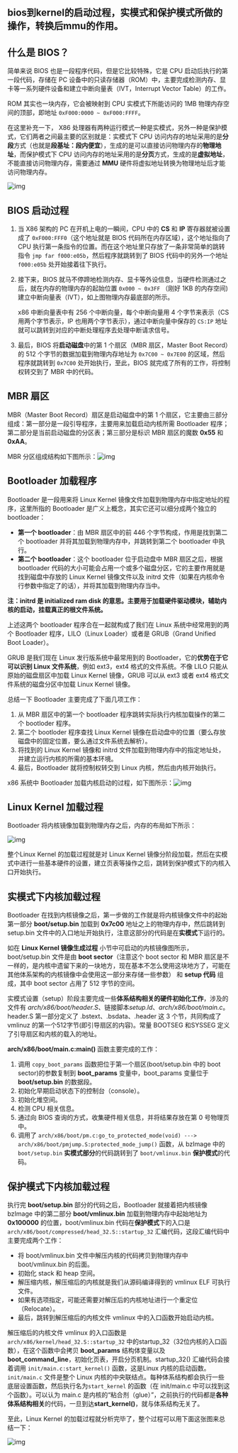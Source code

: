 ## bios到kernel的启动过程，实模式和保护模式所做的操作，转换后mmu的作用。

## 什么是 BIOS？

简单来说 BIOS 也是一段程序代码，但是它比较特殊，它是 CPU 启动后执行的第一段代码，存储在 PC 设备中的只读存储器（ROM）中，主要完成检测内存、显卡等一系列硬件设备和建立中断向量表（IVT，Interrupt Vector Table）的工作。

ROM 其实也一块内存，它会被映射到 CPU 实模式下所能访问的 1MB 物理内存空间的顶部，即地址 `0xF000:0000 ~ 0xF000:FFFF`。

在这里补充一下， X86 处理器有两种运行模式一种是实模式，另外一种是保护模式，它们两者之间最主要的区别就是：实模式下 CPU 访问内存的地址采用的是**分段**方式（也就是**段基址：段内便宜**），生成的是可以直接访问物理内存的**物理地址**，而保护模式下 CPU 访问内存的地址采用的是**分页**方式，生成的是**虚拟地址**，不能直接访问物理内存，需要通过 **MMU** 硬件将虚拟地址转换为物理地址后才能访问物理内存。

![img](oyyko.assets/14983994852650.jpg)

## BIOS 启动过程

1. 当 X86 架构的 PC 在开机上电的一瞬间，CPU 中的 **CS** 和 **IP** 寄存器就被设置成了 `0xF000:FFF0`（这个地址就是 BIOS 代码所在内存区域），这个地址指向了 CPU 执行第一条指令的位置。而在这个地址里只存放了一条非常简单的跳转指令 `jmp far f000:e05b`，然后程序就跳转到了 BIOS 代码中的另外一个地址 `f000:e05b` 处开始接着往下执行。

2. 接下来，BIOS 就马不停蹄地检测内存、显卡等外设信息，当硬件检测通过之后，就在内存的物理内存的起始位置 `0x000 ~ 0x3FF` （刚好 1KB 的内存空间)建立中断向量表（IVT），如上图物理内存最底部的所示。

   x86 中断向量表中有 256 个中断向量，每个中断向量用 4 个字节来表示（CS 用两个字节表示，IP 也用两个字节表示），通过中断向量中保存的 `CS:IP` 地址就可以跳转到对应的中断处理程序去处理中断请求信号。

3. 最后，BIOS 将**启动磁盘**中的第 1 个扇区（MBR 扇区，Master Boot Record）的 512 个字节的数据加载到物理内存地址为 `0x7C00 ~ 0x7E00` 的区域，然后程序就跳转到 `0x7C00` 处开始执行，至此，BIOS 就完成了所有的工作，将控制权转交到了 MBR 中的代码。



## MBR 扇区

MBR（Master Boot Record）扇区是启动磁盘中的第 1 个扇区，它主要由三部分组成：第一部分是一段引导程序，主要用来加载启动内核所需 Bootloader 程序；第二部分是当前启动磁盘的分区表；第三部分是标识 MBR 扇区的魔数 **0x55** 和 **0xAA**。

MBR 分区组成结构如下图所示：![img](oyyko.assets/14984029056904.jpg)

## Bootloader 加载程序

Bootloader 是一段用来将 Linux Kernel 镜像文件加载到物理内存中指定地址的程序，这里所指的 Bootloader 是广义上概念，其实它还可以细分成两个独立的 bootloader：

- **第一个 bootloader**：由 MBR 扇区中的前 446 个字节构成，作用是找到第二个 bootloader 并将其加载到物理内存中，并跳转到第二个 bootloader 中执行。
- **第二个 bootloader**：这个 bootloader 位于启动盘中 MBR 扇区之后，根据 bootloader 代码的大小可能会占用一个或多个磁盘分区，它的主要作用就是找到磁盘中存放的 Linux Kernel 镜像文件以及 initrd 文件（如果在内核命令行参数中指定了的话），并将其加载到物理内存当中。

**注：initrd 是 initialized ram disk 的意思。主要用于加载硬件驱动模块，辅助内核的启动，挂载真正的根文件系统。**

上述这两个 bootloader 程序合在一起就构成了我们在 Linux 系统中经常用到的两个 Bootloader 程序，LILO（Linux Loader）或者是 GRUB（Grand Unified Boot Loader）。

GRUB 是我们现在 Linux 发行版系统中最常用到的 Bootloader，它的**优势在于它可以识别 Linux 文件系统**，例如 ext3，ext4 格式的文件系统。不像 LILO 只能从原始的磁盘扇区中加载 Linux Kernel 镜像，GRUB 可以从 ext3 或者 ext4 格式文件系统的磁盘分区中加载 Linux Kernel 镜像。

总结一下 Bootloader 主要完成了下面几项工作：

1. 从 MBR 扇区中的第一个 bootloader 程序跳转实际执行内核加载操作的第二个 bootloder 程序。
2. 第二个 bootloder 程序查找 Linux Kernel 镜像在启动盘中的位置（要么存放磁盘中的固定位置，要么通过文件系统去解析）。
3. 将找到的 Linux Kernel 镜像和 initrd 文件加载到物理内存中的指定地址处，并建立运行内核的所需的基本环境。
4. 最后，Bootloader 就将控制权转交到 Linux 内核，然后由内核开始执行。

x86 系统中 Bootloader 加载内核启动的过程，如下图所示：![img](oyyko.assets/14984058448893.jpg)



## Linux Kernel 加载过程

Bootloader 将内核镜像加载到物理内存之后，内存的布局如下所示：

![img](oyyko.assets/14984488084415.jpg)

整个Linux Kernel 的加载过程就是对 Linux Kernel 镜像分阶段加载，然后在实模式中进行一些基本硬件的设置，建立页表等操作之后，跳转到保护模式下的内核入口开始执行。



## 实模式下内核加载过程

Bootloader 在找到内核镜像之后，第一步做的工作就是将内核镜像文件中的起始第一部分 **boot/setup.bin** 加载到 **0x7c00** 地址之上的物理内存中，然后跳转到 setup.bin 文件中的入口地址开始执行，注意这部分的代码是在**实模式**下运行的。

如在 **Linux Kernel 镜像生成过程** 小节中可启动的内核镜像图所示，boot/setup.bin 文件是由 **boot sector**（注意这个 boot sector 和 MBR 扇区是不一样的，是内核中遗留下来的一块地方，现在基本不怎么使用这块地方了，可能在其他体系架构的内核镜像中会使用这一部分来存储一些参数） 和 **setup 代码** 组成，其中 boot sector 占用了 512 字节的空间。

实模式设置（setup）阶段主要完成一些**体系结构相关的硬件初始化工作**，涉及的文件有 *arch/x86/boot/header.S*、链接脚本*setup.ld*、*arch/x86/boot/main.c*。header.S 第一部分定义了 .bstext、.bsdata、.header 这 3 个节，共同构成了vmlinuz 的第一个512字节(即引导扇区的内容)。常量 BOOTSEG 和SYSSEG 定义了引导扇区和内核的载入的地址。



**arch/x86/boot/main.c:main()** 函数主要完成的工作：

1. 调用 `copy_boot_params` 函数把位于第一个扇区(boot/setup.bin 中的 boot sector)的参数复制到 **boot_params** 变量中，boot_params 变量位于 **boot/setup.bin** 的数据段。
2. 初始化早期启动状态下的控制台（console）。
3. 初始化堆空间。
4. 检测 CPU 相关信息。
5. 通过向 BIOS 查询的方式，收集硬件相关信息，并将结果存放在第 0 号物理页中。
6. 调用了 `arch/x86/boot/pm.c:go_to_protected_mode(void) ---> arch/x86/boot/pmjump.S:protected_mode_jump()` 函数，从 bzImage 中的 `boot/setup.bin` **实模式部分**的代码跳转到了 `boot/vmlinux.bin` **保护模式**的代码。



## 保护模式下内核加载过程

执行完 **boot/setup.bin** 部分的代码之后，Bootloader 就接着把内核镜像 bzImage 中的第二部分 **boot/vmlinux.bin** 加载到物理内存中起始地址为 **0x100000** 的位置，boot/vmlinux.bin 代码在**保护模式**下的入口是 `arch/x86/boot/compressed/head_32.S::startup_32` 汇编代码，这段汇编代码中主要完成两个工作：

- 将 boot/vmlinux.bin 文件中解压内核的代码拷贝到物理内存中 boot/vmlinux.bin 的后面。
- 初始化 stack 和 heap 空间。
- 解压缩内核，解压缩后的内核就是我们从源码编译得到的 vmlinux ELF 可执行文件。
- 如果有选项指定，可能还需要对解压后的内核地址进行一个重定位（Relocate）。
- 最后，跳转到解压缩后的内核文件 vmlinux 中的入口函数开始启动内核。

解压缩后的内核文件 vmlinux 的入口函数是 `arch/x86/kernel/head_32.S::startup_32` 中的startup_32（32位内核的入口函数），在这个函数中会拷贝 **boot_params** 结构体变量以及**boot_command_line**，初始化页表，开启分页机制。startup_32() 汇编代码会接着调用 `init/main.c:start_kernel()` 函数，这是Linux 内核的启动函数。`init/main.c` 文件是整个 Linux 内核的中央联结点。每种体系结构都会执行一些底层设置函数，然后执行名为`start_kernel` 的函数（在 init/main.c 中可以找到这个函数）。可以认为 main.c 是内核的“粘合剂（glue）”，之前执行的代码都是**各种体系结构相关**的代码，一旦到达**start_kernel()**，就与体系结构无关了。

至此，Linux Kernel 的加载过程就分析完毕了，整个过程可以用下面这张图来总结一下：

![img](oyyko.assets/14984654332695.jpg)